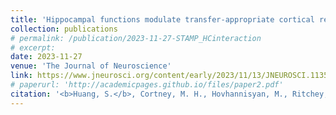 ```yaml
---
title: 'Hippocampal functions modulate transfer-appropriate cortical representations supporting subsequent memory'
collection: publications
# permalink: /publication/2023-11-27-STAMP_HCinteraction
# excerpt: 
date: 2023-11-27
venue: 'The Journal of Neuroscience'
link: https://www.jneurosci.org/content/early/2023/11/13/JNEUROSCI.1135-23.2023
# paperurl: 'http://academicpages.github.io/files/paper2.pdf'
citation: '<b>Huang, S.</b>, Cortney, M. H., Hovhannisyan, M., Ritchey, M., Cabeza, R., Davis, S. W. (2023). Hippocampal functions modulate transfer-appropriate cortical representations supporting subsequent memory. <i>Journal of Neuroscience</i>.'
---
```

